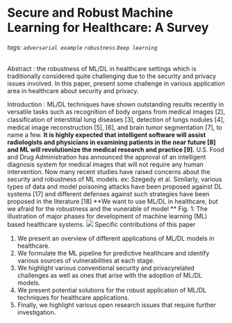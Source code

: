 # Secure and Robust Machine Learning for Healthcare: A Survey
###### tags: `adversarial example` `robustness` `Deep learning`

Abstract : the robustness of ML/DL in healthcare settings which is traditionally considered quite challenging due to the security and privacy issues involved.
In this paper, present some challenge in various application area in healthcare about security and privacy.

Introduction : 
ML/DL techniques have shown outstanding results recently in versatile tasks such as recognition of body organs from medical images [2], classiﬁcation of interstitial lung diseases [3], detection of lungs nodules [4], medical image reconstruction [5], [6], and brain tumor segmentation [7], to name a few.
**It is highly expected that intelligent software will assist radiologists and physicians in examining patients in the near future [8] and ML will revolutionize the medical research and practice [9].**
U.S. Food and Drug Administration has announced the approval of an intelligent diagnosis system for medical images that will not require any human intervention.
Now many recent studies have raised concerns about the security and robustness of ML models. ex: Szegedy et al.
Similarly, various types of data and model poisoning attacks have been proposed against DL systems [17] and different defenses against such strategies have been proposed in the literature [18]
**We want to use ML/DL in healthcare, but we afraid for the robustness and the vunerable of model **
Fig. 1: The illustration of major phases for development of machine learning (ML) based healthcare systems.
![](https://i.imgur.com/knCh6Rj.png)
Speciﬁc contributions of this paper
1) We present an overview of different applications of ML/DL models in healthcare.
2) We formulate the ML pipeline for predictive healthcare and identify various sources of vulnerabilities at each stage.
3) We highlight various conventional security and privacyrelated challenges as well as ones that arise with the adoption of ML/DL models.
4) We present potential solutions for the robust application of ML/DL techniques for healthcare applications.
5) Finally, we highlight various open research issues that require further investigation.


